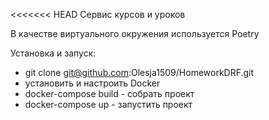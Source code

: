 <<<<<<< HEAD
Сервис курсов и уроков

В качестве виртуального окружения используется Poetry

Установка и запуск:
- git clone git@github.com:Olesja1509/HomeworkDRF.git
- установить и настроить Docker
- docker-compose build - собрать проект 
- docker-compose up - запустить проект

